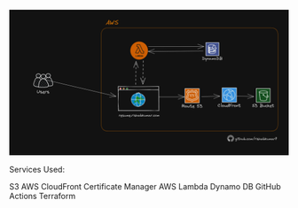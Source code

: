 ![Architecture](images/AWS-Architecture-Cloud-resume-challenge.jpg)

Services Used:

S3
AWS CloudFront
Certificate Manager
AWS Lambda
Dynamo DB
GitHub Actions
Terraform